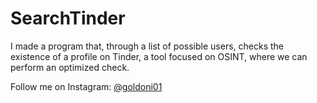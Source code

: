 # SearchTinder
 I made a program that, through a list of possible users, checks the existence of a profile on Tinder, a tool focused on OSINT, where we can perform an optimized check.

 Follow me on Instagram: [@goldoni01](https://www.instagram.com/goldoni01/)
